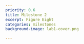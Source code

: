 ```yaml
---
priority: 0.6
title: Milestone 2
excerpt: Figure Eight
categories: milestones
background-image: lab1-cover.png

---
```


